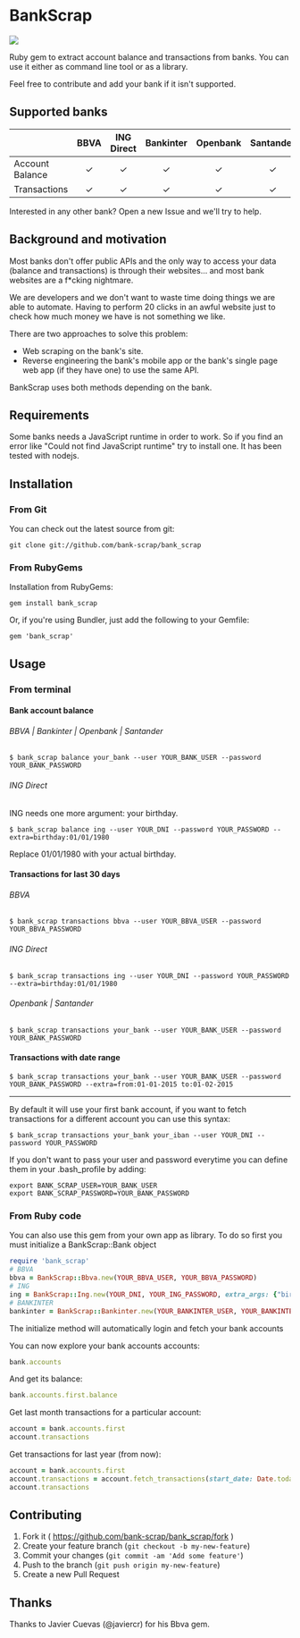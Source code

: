 # BankScrap

[![](http://188.166.39.57:3000/badge.svg)](http://188.166.39.57:3000)

Ruby gem to extract account balance and transactions from banks. You can use it either as command line tool or as a library.

Feel free to contribute and add your bank if it isn't supported.

## Supported banks

|                 |  BBVA  | ING Direct | Bankinter | Openbank | Santander |
|-----------------|:------:|:----------:|:---------:|:--------:|:---------:|
| Account Balance |    ✓   |      ✓     |     ✓     |     ✓    |     ✓     |
|  Transactions   |    ✓   |      ✓     |     ✓     |     ✓    |     ✓     |

Interested in any other bank? Open a new Issue and we'll try to help.
 
## Background and motivation

Most banks don't offer public APIs and the only way to access your data (balance and transactions) is through their websites... and most bank websites are a f*cking nightmare.

We are developers and we don't want to waste time doing things we are able to automate. Having to perform 20 clicks in an awful website just to check how much money we have is not something we like.

There are two approaches to solve this problem: 
- Web scraping on the bank's site.
- Reverse engineering the bank's mobile app or the bank's single page web app (if they have one) to use the same API.

BankScrap uses both methods depending on the bank.

## Requirements

Some banks needs a JavaScript runtime in order to work. So if you find an error like "Could not find JavaScript runtime" try to install one. It has been tested with nodejs.

## Installation

### From Git

You can check out the latest source from git:

    git clone git://github.com/bank-scrap/bank_scrap

### From RubyGems

Installation from RubyGems:

    gem install bank_scrap

Or, if you're using Bundler, just add the following to your Gemfile:

    gem 'bank_scrap'

## Usage

### From terminal
#### Bank account balance

###### BBVA | Bankinter | Openbank | Santander

    $ bank_scrap balance your_bank --user YOUR_BANK_USER --password YOUR_BANK_PASSWORD

###### ING Direct
ING needs one more argument: your birthday.

    $ bank_scrap balance ing --user YOUR_DNI --password YOUR_PASSWORD --extra=birthday:01/01/1980

Replace 01/01/1980 with your actual birthday.

#### Transactions for last 30 days
###### BBVA

    $ bank_scrap transactions bbva --user YOUR_BBVA_USER --password YOUR_BBVA_PASSWORD

###### ING Direct

    $ bank_scrap transactions ing --user YOUR_DNI --password YOUR_PASSWORD --extra=birthday:01/01/1980

###### Openbank | Santander

    $ bank_scrap transactions your_bank --user YOUR_BANK_USER --password YOUR_BANK_PASSWORD

#### Transactions with date range

    $ bank_scrap transactions your_bank --user YOUR_BANK_USER --password YOUR_BANK_PASSWORD --extra=from:01-01-2015 to:01-02-2015

---

By default it will use your first bank account, if you want to fetch transactions for a different account you can use this syntax:

    $ bank_scrap transactions your_bank your_iban --user YOUR_DNI --password YOUR_PASSWORD

If you don't want to pass your user and password everytime you can define them in your .bash_profile by adding:

    export BANK_SCRAP_USER=YOUR_BANK_USER
    export BANK_SCRAP_PASSWORD=YOUR_BANK_PASSWORD

### From Ruby code

You can also use this gem from your own app as library. To do so first you must initialize a BankScrap::Bank object


```ruby
require 'bank_scrap'
# BBVA
bbva = BankScrap::Bbva.new(YOUR_BBVA_USER, YOUR_BBVA_PASSWORD)
# ING
ing = BankScrap::Ing.new(YOUR_DNI, YOUR_ING_PASSWORD, extra_args: {"birthday" => "dd/mm/yyyy"})
# BANKINTER
bankinter = BankScrap::Bankinter.new(YOUR_BANKINTER_USER, YOUR_BANKINTER_PASSWORD)
```


The initialize method will automatically login and fetch your bank accounts

You can now explore your bank accounts accounts:

```ruby
bank.accounts
```

And get its balance:
```ruby
bank.accounts.first.balance
```

Get last month transactions for a particular account:

```ruby
account = bank.accounts.first
account.transactions
```

Get transactions for last year (from now):

```ruby
account = bank.accounts.first
account.transactions = account.fetch_transactions(start_date: Date.today - 1.year, end_date: Date.today)
account.transactions
```



## Contributing

1. Fork it ( https://github.com/bank-scrap/bank_scrap/fork )
2. Create your feature branch (`git checkout -b my-new-feature`)
3. Commit your changes (`git commit -am 'Add some feature'`)
4. Push to the branch (`git push origin my-new-feature`)
5. Create a new Pull Request

## Thanks

Thanks to Javier Cuevas (@javiercr) for his Bbva gem.
